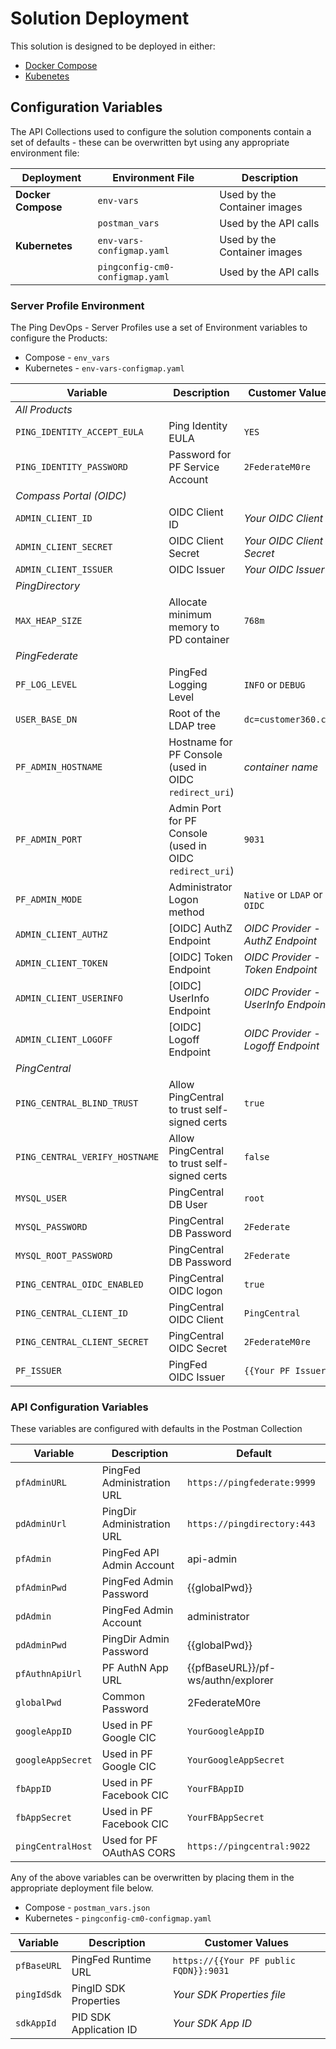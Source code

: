 # Solution Deployment

This solution is designed to be deployed in either:

* [Docker Compose](./Compose)
* [Kubenetes](./Kubernetes)

## Configuration Variables

The API Collections used to configure the solution components contain a set of defaults - these can be overwritten byt using any appropriate environment file:

| Deployment | Environment File | Description |
| --- | --- | --- |
| **Docker Compose** | `env-vars` | Used by the Container images |
| | `postman_vars` | Used by the API calls |
| **Kubernetes** | `env-vars-configmap.yaml` | Used by the Container images |
| | `pingconfig-cm0-configmap.yaml` | Used by the API calls |

### **Server Profile Environment**

The Ping DevOps - Server Profiles use a set of Environment variables to configure the Products:

* Compose - `env_vars`
* Kubernetes - `env-vars-configmap.yaml`

| Variable | Description | Customer Values |
| -------- | ----------- | ------- |
| *All Products* | |
| `PING_IDENTITY_ACCEPT_EULA` | Ping Identity EULA | `YES` |
| `PING_IDENTITY_PASSWORD` | Password for PF Service Account | `2FederateM0re` |
| *Compass Portal (OIDC)* | |
| `ADMIN_CLIENT_ID` | OIDC Client ID | *Your OIDC Client ID*
| `ADMIN_CLIENT_SECRET` | OIDC Client Secret | *Your OIDC Client Secret* |
| `ADMIN_CLIENT_ISSUER` | OIDC Issuer | *Your OIDC Issuer* |
| *PingDirectory* | |
  `MAX_HEAP_SIZE` | Allocate minimum memory to PD container | `768m` |
| *PingFederate* | |
| `PF_LOG_LEVEL` | PingFed Logging Level | `INFO` or `DEBUG` |
| `USER_BASE_DN` | Root of the LDAP tree | `dc=customer360.com` |
| `PF_ADMIN_HOSTNAME` | Hostname for PF Console (used in OIDC `redirect_uri`) |*container name* |
| `PF_ADMIN_PORT` | Admin Port for PF Console (used in OIDC `redirect_uri`) | `9031` |
| `PF_ADMIN_MODE` | Administrator Logon method | `Native` or `LDAP` or `OIDC` |
| `ADMIN_CLIENT_AUTHZ` | [OIDC] AuthZ Endpoint | *OIDC Provider - AuthZ Endpoint* |
| `ADMIN_CLIENT_TOKEN` | [OIDC] Token Endpoint | *OIDC Provider - Token Endpoint* |
| `ADMIN_CLIENT_USERINFO` | [OIDC] UserInfo Endpoint | *OIDC Provider - UserInfo Endpoint* |
| `ADMIN_CLIENT_LOGOFF` | [OIDC] Logoff Endpoint | *OIDC Provider - Logoff Endpoint* |
| *PingCentral* | |
| `PING_CENTRAL_BLIND_TRUST` | Allow PingCentral to trust self-signed certs | `true` |
| `PING_CENTRAL_VERIFY_HOSTNAME` | Allow PingCentral to trust self-signed certs | `false` |
| `MYSQL_USER` | PingCentral DB User | `root` |
| `MYSQL_PASSWORD` | PingCentral DB Password | `2Federate` |
| `MYSQL_ROOT_PASSWORD` | PingCentral DB Password | `2Federate` |
| `PING_CENTRAL_OIDC_ENABLED` | PingCentral OIDC logon | `true` |
| `PING_CENTRAL_CLIENT_ID` | PingCentral OIDC Client | `PingCentral` |
| `PING_CENTRAL_CLIENT_SECRET` | PingCentral OIDC Secret | `2FederateM0re` |
| `PF_ISSUER` | PingFed OIDC Issuer | `{{Your PF Issuer}}` |

### **API Configuration Variables**

These variables are configured with defaults in the Postman Collection

| Variable | Description | Default |
| -------- | ----------- | ------- |
| `pfAdminURL` | PingFed Administration URL | `https://pingfederate:9999` |
| `pdAdminUrl` | PingDir Administration URL | `https://pingdirectory:443` |
| `pfAdmin` | PingFed API Admin Account | api-admin |
| `pfAdminPwd` | PingFed Admin Password| {{globalPwd}} |
| `pdAdmin` | PingFed Admin Account | administrator |
| `pdAdminPwd` | PingDir Admin Password| {{globalPwd}} |
| `pfAuthnApiUrl` | PF AuthN App URL | {{pfBaseURL}}/pf-ws/authn/explorer |
| `globalPwd` | Common Password | 2FederateM0re |
| `googleAppID` | Used in PF Google CIC | `YourGoogleAppID` |
| `googleAppSecret` | Used in PF Google CIC | `YourGoogleAppSecret` |
| `fbAppID` | Used in PF Facebook CIC | `YourFBAppID` |
| `fbAppSecret` | Used in PF Facebook CIC | `YourFBAppSecret` |
| `pingCentralHost` | Used for PF OAuthAS CORS | `https://pingcentral:9022` |

Any of the above variables can be overwritten by placing them in the appropriate deployment file below.

* Compose - `postman_vars.json`
* Kubernetes - `pingconfig-cm0-configmap.yaml`

| Variable | Description | Customer Values |
| -------- | ----------- | ------- |
| `pfBaseURL` | PingFed Runtime URL | `https://{{Your PF public FQDN}}:9031` |
| `pingIdSdk` | PingID SDK Properties  | *Your SDK Properties file* |
| `sdkAppId` | PID SDK Application ID | *Your SDK App ID* |
